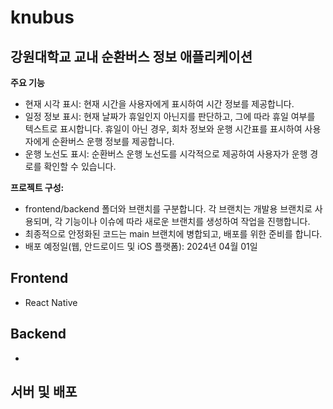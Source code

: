 # knubus

## 강원대학교 교내 순환버스 정보 애플리케이션

**주요 기능**
- 현재 시각 표시: 현재 시간을 사용자에게 표시하여 시간 정보를 제공합니다.
- 일정 정보 표시: 현재 날짜가 휴일인지 아닌지를 판단하고, 그에 따라 휴일 여부를 텍스트로 표시합니다. 휴일이 아닌 경우, 회차 정보와 운행 시간표를 표시하여 사용자에게 순환버스 운행 정보를 제공합니다.
- 운행 노선도 표시: 순환버스 운행 노선도를 시각적으로 제공하여 사용자가 운행 경로를 확인할 수 있습니다.

**프로젝트 구성:**
- frontend/backend 폴더와 브랜치를 구분합니다. 각 브랜치는 개발용 브랜치로 사용되며, 각 기능이나 이슈에 따라 새로운 브랜치를 생성하여 작업을 진행합니다.
- 최종적으로 안정화된 코드는 main 브랜치에 병합되고, 배포를 위한 준비를 합니다.
- 배포 예정일(웹, 안드로이드 및 iOS 플랫폼): 2024년 04월 01일

## Frontend
- React Native

## Backend
- 

## 서버 및 배포
